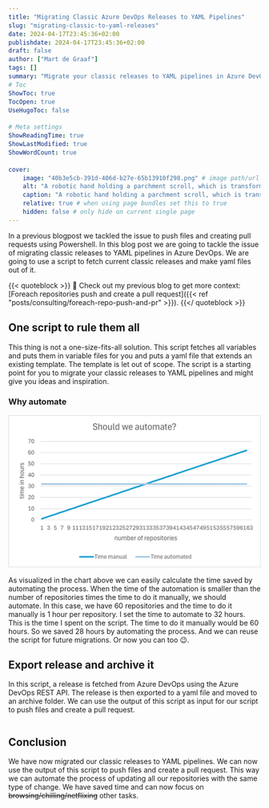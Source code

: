 ```yaml
---
title: "Migrating Classic Azure DevOps Releases to YAML Pipelines"
slug: "migrating-classic-to-yaml-releases"
date: 2024-04-17T23:45:36+02:00
publishdate: 2024-04-17T23:45:36+02:00
draft: false
author: ["Mart de Graaf"]
tags: []
summary: "Migrate your classic releases to YAML pipelines in Azure DevOps with our comprehensive guide. Streamline your deployment process today!"
# Toc
ShowToc: true
TocOpen: true
UseHugoToc: false

# Meta settings
ShowReadingTime: true
ShowLastModified: true
ShowWordCount: true

cover:
    image: "40b3e5cb-391d-406d-b27e-65b13910f298.png" # image path/url
    alt: "A robotic hand holding a parchment scroll, which is transforming into a modern, abstract YAML file icon." # alt text
    caption: "A robotic hand holding a parchment scroll, which is transforming into a modern, abstract YAML file icon." # display caption under cover
    relative: true # when using page bundles set this to true
    hidden: false # only hide on current single page
---
```


In a previous blogpost we tackled the issue to push files and creating pull requests using Powershell. In this blog post we are going to tackle the issue of migrating classic releases to YAML pipelines in Azure DevOps. We are going to use a script to fetch current classic releases and make yaml files out of it.

{{< quoteblock >}}
:robot: Check out my previous blog to get more context: [Foreach repositories push and create a pull request]({{< ref "posts/consulting/foreach-repo-push-and-pr" >}}).
{{</ quoteblock >}}

## One script to rule them all

This thing is not a one-size-fits-all solution. This script fetches all variables and puts them in variable files for you and puts a yaml file that extends an existing template. The template is let out of scope. The script is a starting point for you to migrate your classic releases to YAML pipelines and might give you ideas and inspiration.

### Why automate

![Should we automate?](should_we_automate.jpg#center "Automation has benefits over manual work when exceeding a number of repositories.")

As visualized in the chart above we can easily calculate the time saved by automating the process. When the time of the automation is smaller than the number of repositories times the time to do it manually, we should automate. In this case, we have 60 repositories and the time to do it manually is 1 hour per repository. I set the time to automate to 32 hours. This is the time I spent on the script. The time to do it manually would be 60 hours. So we saved 28 hours by automating the process. And we can reuse the script for future migrations. Or now you can too :wink:.

## Export release and archive it

In this script, a release is fetched from Azure DevOps using the Azure DevOps REST API. The release is then exported to a yaml file and moved to an archive folder. We can use the output of this script as input for our script to push files and create a pull request.

```PowerShell {linenos=table, file=ReleaseExportAndMoveToArchive.ps1}
```

## Conclusion

We have now migrated our classic releases to YAML pipelines. We can now use the output of this script to push files and create a pull request. This way we can automate the process of updating all our repositories with the same type of change. We have saved time and can now focus on ~~browsing/chilling/netflixing~~ other tasks.
